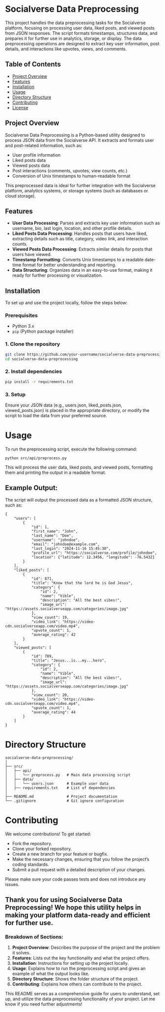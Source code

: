 # Socialverse Data Preprocessing

This project handles the data preprocessing tasks for the Socialverse platform, focusing on processing user data, liked posts, and viewed posts from JSON responses. The script formats timestamps, structures data, and prepares it for further use in analytics, storage, or display. The data preprocessing operations are designed to extract key user information, post details, and interactions like upvotes, views, and comments.

## Table of Contents

- [Project Overview](#project-overview)
- [Features](#features)
- [Installation](#installation)
- [Usage](#usage)
- [Directory Structure](#directory-structure)
- [Contributing](#contributing)
- [License](#license)

## Project Overview

Socialverse Data Preprocessing is a Python-based utility designed to process JSON data from the Socialverse API. It extracts and formats user and post-related information, such as:
- User profile information
- Liked posts data
- Viewed posts data
- Post interactions (comments, upvotes, view counts, etc.)
- Conversion of Unix timestamps to human-readable format

This preprocessed data is ideal for further integration with the Socialverse platform, analytics systems, or storage systems (such as databases or cloud storage).

## Features

- **User Data Processing**: Parses and extracts key user information such as username, bio, last login, location, and other profile details.
- **Liked Posts Data Processing**: Handles posts that users have liked, extracting details such as title, category, video link, and interaction counts.
- **Viewed Posts Data Processing**: Extracts similar details for posts that users have viewed.
- **Timestamp Formatting**: Converts Unix timestamps to a readable date-time format for better understanding and reporting.
- **Data Structuring**: Organizes data in an easy-to-use format, making it ready for further processing or visualization.

## Installation

To set up and use the project locally, follow the steps below:

### Prerequisites

- Python 3.x
- `pip` (Python package installer)

### 1. Clone the repository
```bash
git clone https://github.com/your-username/socialverse-data-preprocessing.git
cd socialverse-data-preprocessing
```

### 2. Install dependencies
```bash
pip install -r requirements.txt
```

### 3. Setup
Ensure your JSON data (e.g., users.json, liked_posts.json, viewed_posts.json) is placed in the appropriate directory, or modify the script to load the data from your preferred source.

# Usage
To run the preprocessing script, execute the following command:
```
python src/api/preprocess.py
```
This will process the user data, liked posts, and viewed posts, formatting them and printing the output in a readable format.

## Example Output:
The script will output the processed data as a formatted JSON structure, such as:
```
{
    "users": [
        {
            "id": 1,
            "first_name": "John",
            "last_name": "Doe",
            "username": "johndoe",
            "email": "johndoe@example.com",
            "last_login": "2024-11-16 15:45:30",
            "profile_url": "https://socialverse.com/profile/johndoe",
            "location": {"latitude": 12.3456, "longitude": -76.5432}
        }
    ],
    "liked_posts": [
        {
            "id": 871,
            "title": "Know that the lord he is God Jesus",
            "category": {
                "id": 2,
                "name": "Vible",
                "description": "All the best vibes!",
                "image_url": "https://assets.socialverseapp.com/categories/image.jpg"
            },
            "view_count": 19,
            "video_link": "https://video-cdn.socialverseapp.com/video.mp4",
            "upvote_count": 1,
            "average_rating": 42
        }
    ],
    "viewed_posts": [
        {
            "id": 789,
            "title": "Jesus...is...my...hero",
            "category": {
                "id": 2,
                "name": "Vible",
                "description": "All the best vibes!",
                "image_url": "https://assets.socialverseapp.com/categories/image.jpg"
            },
            "view_count": 20,
            "video_link": "https://video-cdn.socialverseapp.com/video.mp4",
            "upvote_count": 1,
            "average_rating": 44
        }
    ]
}

```

# Directory Structure
```
socialverse-data-preprocessing/
│
├── src/
│   ├── api/
│   │   └── preprocess.py   # Main data processing script
│   ├── data/
│   │   └── users.json      # Example user data
│   ├── requirements.txt    # List of dependencies
│
├── README.md               # Project documentation
└── .gitignore              # Git ignore configuration

```

# Contributing
We welcome contributions! To get started:
- Fork the repository.
- Clone your forked repository.
- Create a new branch for your feature or bugfix.
- Make the necessary changes, ensuring that you follow the project’s coding standards.
- Submit a pull request with a detailed description of your changes.

Please make sure your code passes tests and does not introduce any issues.

## Thank you for using Socialverse Data Preprocessing! We hope this utility helps in making your platform data-ready and efficient for further use.



### Breakdown of Sections:
1. **Project Overview**: Describes the purpose of the project and the problem it solves.
2. **Features**: Lists out the key functionality and what the project offers.
3. **Installation**: Instructions for setting up the project locally.
4. **Usage**: Explains how to run the preprocessing script and gives an example of what the output looks like.
5. **Directory Structure**: Shows the folder structure of the project.
6. **Contributing**: Explains how others can contribute to the project.

This README serves as a comprehensive guide for users to understand, set up, and utilize the data preprocessing functionality of your project. Let me know if you need further adjustments!
